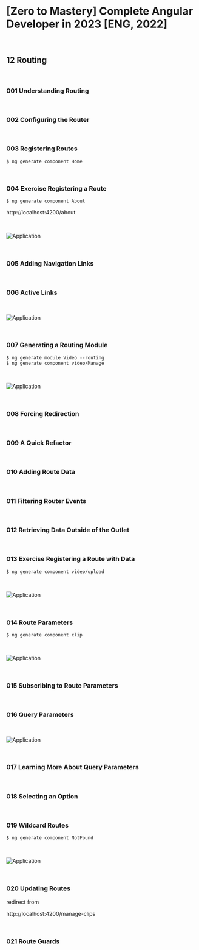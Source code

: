 # [Zero to Mastery] Complete Angular Developer in 2023 [ENG, 2022]

<br/>

## 12 Routing

<br/>

### 001 Understanding Routing

<br/>

### 002 Configuring the Router

<br/>

### 003 Registering Routes

```
$ ng generate component Home
```

<br/>

### 004 Exercise Registering a Route

```
$ ng generate component About
```

http://localhost:4200/about

<br/>

![Application](/img/pic-m12-p01.png?raw=true)

<br/>

### 005 Adding Navigation Links

<br/>

### 006 Active Links

<br/>

![Application](/img/pic-m12-p02.png?raw=true)

<br/>

### 007 Generating a Routing Module

```
$ ng generate module Video --routing
$ ng generate component video/Manage
```

<br/>

![Application](/img/pic-m12-p03.png?raw=true)

<br/>

### 008 Forcing Redirection

<br/>

### 009 A Quick Refactor

<br/>

### 010 Adding Route Data

<br/>

### 011 Filtering Router Events

<br/>

### 012 Retrieving Data Outside of the Outlet

<br/>

### 013 Exercise Registering a Route with Data

```
$ ng generate component video/upload
```

<br/>

![Application](/img/pic-m12-p04.png?raw=true)

<br/>

### 014 Route Parameters

```
$ ng generate component clip
```

<br/>

![Application](/img/pic-m12-p05.png?raw=true)

<br/>

### 015 Subscribing to Route Parameters

<br/>

### 016 Query Parameters

<br/>

![Application](/img/pic-m12-p06.png?raw=true)

<br/>

### 017 Learning More About Query Parameters

<br/>

### 018 Selecting an Option

<br/>

### 019 Wildcard Routes

```
$ ng generate component NotFound
```

<br/>

![Application](/img/pic-m12-p07.png?raw=true)

<br/>

### 020 Updating Routes

redirect from

http://localhost:4200/manage-clips

<br/>

### 021 Route Guards
